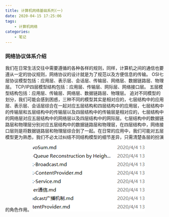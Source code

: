```yaml
---
title: 计算机网络基础系列(一)
date: 2020-04-15 17:25:06
tags:
    - 计算机网络
categories:
    - 笔记
---
```


### 网络协议体系介绍

我们在日常生活交往中需要遵循的各种各样的规则，同样，计算机之间的通信也要遵从一定的协议规则，网络协议的设计就是为了规范以及方便信息的传输。
OSI七层协议模型包括：应用层、表示层、会话层、传输层、网络层、数据链路层、物理层。
TCP/IP四层模型结构包括：应用层、传输层、网际层、网络接口层。
五层模型结构包括：应用层、传输层、网络层、数据链路层、物理层。
追对不同模型的划分，我们可能会感到困惑，三种不同的模型其实是相对应的，七层结构中的应用层、表示层、会话层综合在一起对应五层结构和四层结构中的应用层，七层结构中的传输层和五层结构中的传输层以及四层结构中的传输层是相对应的，七层结构中的网络层对应五层结构中的网络层以及四层结构中的网际层。七层结构中的数据链路层和物理层分别对应五层结构中的数据链路层和物理层，在四层结构中，网络接口层则是将数据链路层和物理层综合到了一起。在日常的应用中，我们可能对五层模型更为熟悉，我们不必太过纠结不同结构模型的细节差异，只需清楚各层的扮演的角色作用。
![avatar](./1.png)
